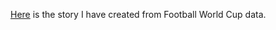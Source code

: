 [Here](https://public.tableau.com/profile/charmi.chokshi#!/vizhome/WorldCupGoals_57/WorldCupGoals?publish=yes) is the story I have created from Football World Cup data.
